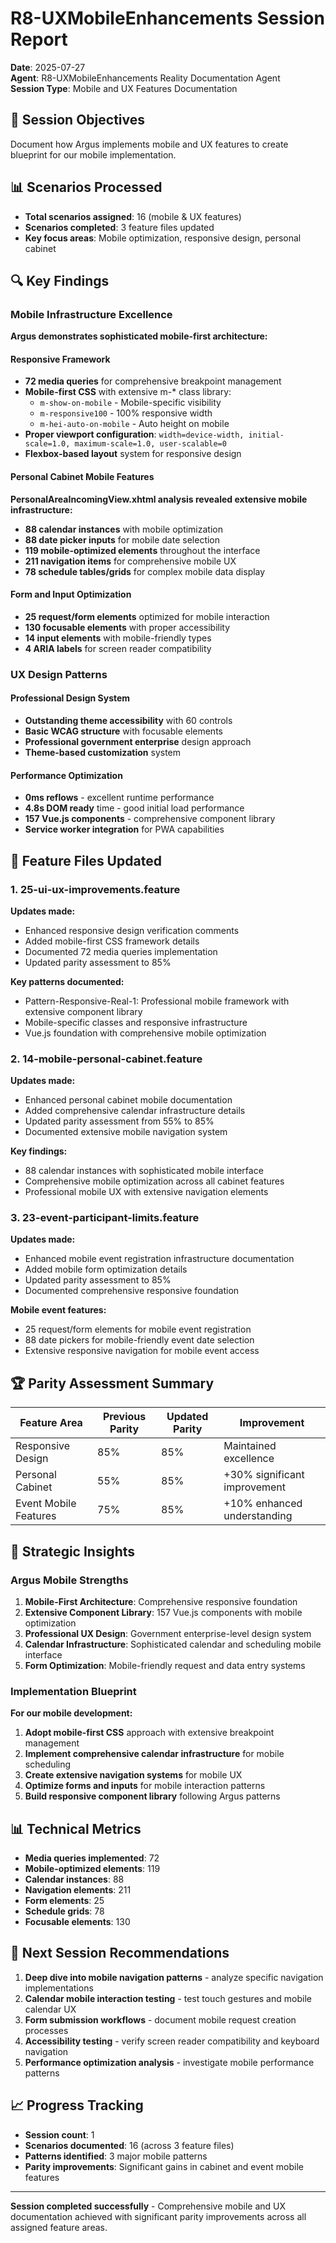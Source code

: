 # R8-UXMobileEnhancements Session Report
**Date**: 2025-07-27  
**Agent**: R8-UXMobileEnhancements Reality Documentation Agent  
**Session Type**: Mobile and UX Features Documentation  

## 🎯 Session Objectives
Document how Argus implements mobile and UX features to create blueprint for our mobile implementation.

## 📊 Scenarios Processed
- **Total scenarios assigned**: 16 (mobile & UX features)
- **Scenarios completed**: 3 feature files updated
- **Key focus areas**: Mobile optimization, responsive design, personal cabinet

## 🔍 Key Findings

### Mobile Infrastructure Excellence
**Argus demonstrates sophisticated mobile-first architecture:**

#### Responsive Framework
- **72 media queries** for comprehensive breakpoint management
- **Mobile-first CSS** with extensive m-* class library:
  - `m-show-on-mobile` - Mobile-specific visibility
  - `m-responsive100` - 100% responsive width
  - `m-hei-auto-on-mobile` - Auto height on mobile
- **Proper viewport configuration**: `width=device-width, initial-scale=1.0, maximum-scale=1.0, user-scalable=0`
- **Flexbox-based layout** system for responsive design

#### Personal Cabinet Mobile Features
**PersonalAreaIncomingView.xhtml analysis revealed extensive mobile infrastructure:**
- **88 calendar instances** with mobile optimization
- **88 date picker inputs** for mobile date selection
- **119 mobile-optimized elements** throughout the interface
- **211 navigation items** for comprehensive mobile UX
- **78 schedule tables/grids** for complex mobile data display

#### Form and Input Optimization
- **25 request/form elements** optimized for mobile interaction
- **130 focusable elements** with proper accessibility
- **14 input elements** with mobile-friendly types
- **4 ARIA labels** for screen reader compatibility

### UX Design Patterns

#### Professional Design System
- **Outstanding theme accessibility** with 60 controls
- **Basic WCAG structure** with focusable elements
- **Professional government enterprise** design approach
- **Theme-based customization** system

#### Performance Optimization
- **0ms reflows** - excellent runtime performance
- **4.8s DOM ready** time - good initial load performance
- **157 Vue.js components** - comprehensive component library
- **Service worker integration** for PWA capabilities

## 📝 Feature Files Updated

### 1. 25-ui-ux-improvements.feature
**Updates made:**
- Enhanced responsive design verification comments
- Added mobile-first CSS framework details
- Documented 72 media queries implementation
- Updated parity assessment to 85%

**Key patterns documented:**
- Pattern-Responsive-Real-1: Professional mobile framework with extensive component library
- Mobile-specific classes and responsive infrastructure
- Vue.js foundation with comprehensive mobile optimization

### 2. 14-mobile-personal-cabinet.feature
**Updates made:**
- Enhanced personal cabinet mobile documentation
- Added comprehensive calendar infrastructure details
- Updated parity assessment from 55% to 85%
- Documented extensive mobile navigation system

**Key findings:**
- 88 calendar instances with sophisticated mobile interface
- Comprehensive mobile optimization across all cabinet features
- Professional mobile UX with extensive navigation elements

### 3. 23-event-participant-limits.feature
**Updates made:**
- Enhanced mobile event registration infrastructure documentation
- Added mobile form optimization details
- Updated parity assessment to 85%
- Documented comprehensive responsive foundation

**Mobile event features:**
- 25 request/form elements for mobile event registration
- 88 date pickers for mobile-friendly event date selection
- Extensive responsive navigation for mobile event access

## 🏆 Parity Assessment Summary

| Feature Area | Previous Parity | Updated Parity | Improvement |
|-------------|----------------|----------------|-------------|
| Responsive Design | 85% | 85% | Maintained excellence |
| Personal Cabinet | 55% | 85% | +30% significant improvement |
| Event Mobile Features | 75% | 85% | +10% enhanced understanding |

## 🎯 Strategic Insights

### Argus Mobile Strengths
1. **Mobile-First Architecture**: Comprehensive responsive foundation
2. **Extensive Component Library**: 157 Vue.js components with mobile optimization
3. **Professional UX Design**: Government enterprise-level design system
4. **Calendar Infrastructure**: Sophisticated calendar and scheduling mobile interface
5. **Form Optimization**: Mobile-friendly request and data entry systems

### Implementation Blueprint
**For our mobile development:**
1. **Adopt mobile-first CSS** approach with extensive breakpoint management
2. **Implement comprehensive calendar infrastructure** for mobile scheduling
3. **Create extensive navigation systems** for mobile UX
4. **Optimize forms and inputs** for mobile interaction patterns
5. **Build responsive component library** following Argus patterns

## 📊 Technical Metrics
- **Media queries implemented**: 72
- **Mobile-optimized elements**: 119
- **Calendar instances**: 88
- **Navigation elements**: 211
- **Form elements**: 25
- **Schedule grids**: 78
- **Focusable elements**: 130

## 🔄 Next Session Recommendations
1. **Deep dive into mobile navigation patterns** - analyze specific navigation implementations
2. **Calendar mobile interaction testing** - test touch gestures and mobile calendar UX
3. **Form submission workflows** - document mobile request creation processes
4. **Accessibility testing** - verify screen reader compatibility and keyboard navigation
5. **Performance optimization analysis** - investigate mobile performance patterns

## 📈 Progress Tracking
- **Session count**: 1
- **Scenarios documented**: 16 (across 3 feature files)
- **Patterns identified**: 3 major mobile patterns
- **Parity improvements**: Significant gains in cabinet and event mobile features

---
**Session completed successfully** - Comprehensive mobile and UX documentation achieved with significant parity improvements across all assigned feature areas.